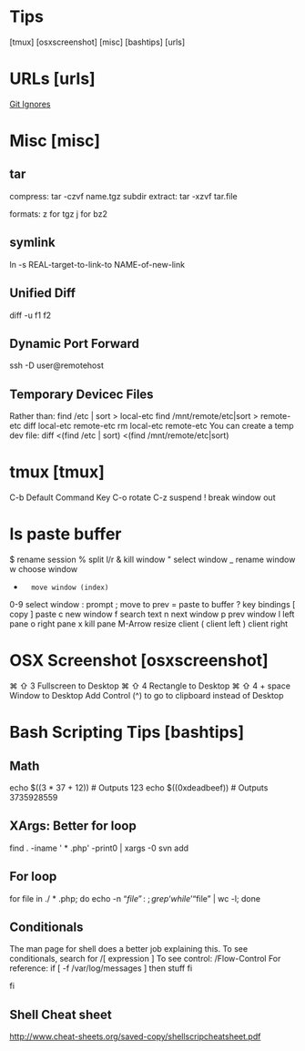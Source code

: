 Tips
=========
[tmux]
[osxscreenshot]
[misc]
[bashtips]
[urls]

URLs [urls]
============
[Git Ignores](https://github.com/github/gitignore)

Misc [misc]
===========


tar
-------
compress:
tar -czvf name.tgz subdir 
extract:
tar -xzvf tar.file

formats:
z for tgz 
j for bz2


symlink
------------
ln -s REAL-target-to-link-to NAME-of-new-link

Unified Diff
-------------
diff -u f1 f2 

Dynamic Port Forward
----------------------
ssh -D <localportnumber> user@remotehost

Temporary Devicec Files
---------------------------
Rather than:
  find /etc | sort > local-etc
  find /mnt/remote/etc|sort > remote-etc
  diff local-etc remote-etc
  rm local-etc remote-etc
You can create a temp dev file:
  diff <(find /etc | sort) <(find /mnt/remote/etc|sort)

tmux [tmux]
============
C-b     Default Command Key
C-o     rotate
C-z     suspend
!       break window out
#       ls paste buffer
$       rename session
%       split l/r
&       kill window
"       select window
_       rename window
w       choose window
-       move window (index)
0-9     select window
:       prompt
;       move to prev
=       paste to buffer
?       key bindings
[       copy
]       paste
c       new window
f       search text
n       next window
p       prev window
l       left pane
o       right pane
x       kill pane
M-Arrow resize client
(       client left
)       client right

OSX Screenshot [osxscreenshot]
===============================
⌘ ⇧ 3             Fullscreen to Desktop
⌘ ⇧ 4             Rectangle to Desktop
⌘ ⇧ 4  + space    Window to Desktop
Add Control (^) to go to clipboard instead of Desktop
 

Bash Scripting Tips [bashtips]
=================================
Math
------
echo $((3 * 37 + 12)) # Outputs 123
echo $((0xdeadbeef)) # Outputs 3735928559

XArgs: Better for loop
------------------------
find . -iname ' * .php' -print0 | xargs -0 svn add

For loop
-----------
for file in ./ * .php; 
 do echo -n “$file”:\ ;
 grep ‘while’ “$file” | wc -l;
done


Conditionals
------------
The man page for shell does a better job explaining this.
To see conditionals, search for /\[ expression \]
To see control: /Flow-Control
For reference:
if [ -f /var/log/messages ]
then stuff
fi

fi

Shell Cheat sheet
------------------
http://www.cheat-sheets.org/saved-copy/shellscripcheatsheet.pdf


